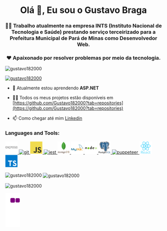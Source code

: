 <h1 align="center">Olá 👋, Eu sou o Gustavo Braga</h1>
<h3 align="center">👩‍💻 Trabalho atualmente na empresa INTS (Instituto Nacional de Tecnologia e Saúde) prestando serviço terceirizado para a Prefeitura Municipal de Pará de Minas como Desenvolvedor Web.</h3>
<h3 align="center">❤ Apaixonado por resolver problemas por meio da tecnologia.</h3>

<p align="left"> <img src="https://komarev.com/ghpvc/?username=gustavo182000&label=Profile%20views&color=0e75b6&style=flat" alt="gustavo182000" /> </p>

<p align="left"> <a href="https://github.com/ryo-ma/github-profile-trophy"><img src="https://github-profile-trophy.vercel.app/?username=gustavo182000" alt="gustavo182000" /></a> </p>

- 🌱 Atualmente estou aprendendo **ASP.NET**

- 👨‍💻 Todos os meus projetos estão disponíveis em [https://github.com/Gustavo182000?tab=repositories](https://github.com/Gustavo182000?tab=repositories)

- 📫 Como chegar até mim [Linkedin](https://www.linkedin.com/in/gustavo-braga-7b54711aa/)

<p align="left">
</p>

<h3 align="left">Languages and Tools:</h3>
<p align="left"> <a href="https://expressjs.com" target="_blank" rel="noreferrer"> <img src="https://raw.githubusercontent.com/devicons/devicon/master/icons/express/express-original-wordmark.svg" alt="express" width="40" height="40"/> </a> <a href="https://git-scm.com/" target="_blank" rel="noreferrer"> <img src="https://www.vectorlogo.zone/logos/git-scm/git-scm-icon.svg" alt="git" width="40" height="40"/> </a> <a href="https://developer.mozilla.org/en-US/docs/Web/JavaScript" target="_blank" rel="noreferrer"> <img src="https://raw.githubusercontent.com/devicons/devicon/master/icons/javascript/javascript-original.svg" alt="javascript" width="40" height="40"/> </a> <a href="https://jestjs.io" target="_blank" rel="noreferrer"> <img src="https://www.vectorlogo.zone/logos/jestjsio/jestjsio-icon.svg" alt="jest" width="40" height="40"/> </a> <a href="https://www.mongodb.com/" target="_blank" rel="noreferrer"> <img src="https://raw.githubusercontent.com/devicons/devicon/master/icons/mongodb/mongodb-original-wordmark.svg" alt="mongodb" width="40" height="40"/> </a> <a href="https://www.mysql.com/" target="_blank" rel="noreferrer"> <img src="https://raw.githubusercontent.com/devicons/devicon/master/icons/mysql/mysql-original-wordmark.svg" alt="mysql" width="40" height="40"/> </a> <a href="https://nodejs.org" target="_blank" rel="noreferrer"> <img src="https://raw.githubusercontent.com/devicons/devicon/master/icons/nodejs/nodejs-original-wordmark.svg" alt="nodejs" width="40" height="40"/> </a> <a href="https://www.postgresql.org" target="_blank" rel="noreferrer"> <img src="https://raw.githubusercontent.com/devicons/devicon/master/icons/postgresql/postgresql-original-wordmark.svg" alt="postgresql" width="40" height="40"/> </a> <a href="https://github.com/puppeteer/puppeteer" target="_blank" rel="noreferrer"> <img src="https://www.vectorlogo.zone/logos/pptrdev/pptrdev-official.svg" alt="puppeteer" width="40" height="40"/> </a> <a href="https://reactjs.org/" target="_blank" rel="noreferrer"> <img src="https://raw.githubusercontent.com/devicons/devicon/master/icons/react/react-original-wordmark.svg" alt="react" width="40" height="40"/> </a> <a href="https://www.typescriptlang.org/" target="_blank" rel="noreferrer"> <img src="https://raw.githubusercontent.com/devicons/devicon/master/icons/typescript/typescript-original.svg" alt="typescript" width="40" height="40"/> </a> </p>

<p><img align="left" src="https://github-readme-stats.vercel.app/api/top-langs?username=gustavo182000&show_icons=true&locale=en&layout=compact" alt="gustavo182000" /></p>

<p>&nbsp;<img align="center" src="https://github-readme-stats.vercel.app/api?username=gustavo182000&show_icons=true&locale=en" alt="gustavo182000" /></p>

<p><img align="center" src="https://github-readme-streak-stats.herokuapp.com/?user=gustavo182000&" alt="gustavo182000" /></p>

![snake gif](https://github.com/Gustavo182000/Gustavo182000/blob/output/github-contribution-grid-snake.gif)
